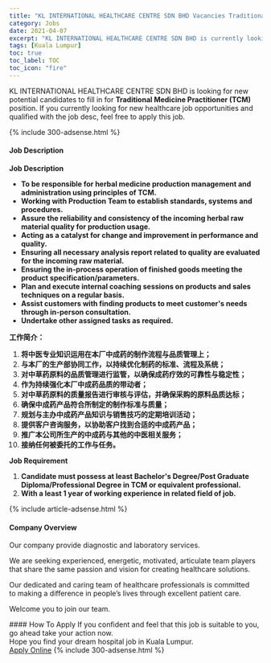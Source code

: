 ```yaml
---
title: "KL INTERNATIONAL HEALTHCARE CENTRE SDN BHD Vacancies Traditional Medicine Practitioner (TCM)" 
category: Jobs 
date: 2021-04-07 
excerpt: "KL INTERNATIONAL HEALTHCARE CENTRE SDN BHD is currently looking for suitable person to fill in the Traditional Medicine Practitioner (TCM) which positioned at Kuala Lumpur" 
tags: [Kuala Lumpur] 
toc: true 
toc_label: TOC 
toc_icon: "fire" 
--- 
```


<p>KL INTERNATIONAL HEALTHCARE CENTRE SDN BHD is looking for new potential candidates to fill in for <b>Traditional Medicine Practitioner (TCM)</b> position. If you currently looking for new healthcare job opportunities and qualified with the job desc, feel free to apply this job.
</p>{% include 300-adsense.html %} 
<div><div><h4>Job Description</h4></div><div><div><span><div><p><strong>Job&#160;Description&#160;</strong></p><ul><li><strong>To be responsible for&#160;herbal medicine production&#160;management and administration using principles of TCM.</strong></li><li><strong>Working with Production Team to establish standards, systems and procedures.</strong></li><li><strong>Assure the reliability and consistency of the incoming herbal raw material quality for production usage.</strong></li><li><strong>Acting as a catalyst for change and improvement in performance and quality.</strong></li><li><strong>Ensuring all necessary analysis report related to quality are evaluated for the incoming raw material.</strong></li><li><strong>Ensuring the in-process operation of finished goods meeting the product specification/parameters.</strong></li><li><strong>Plan and execute internal coaching sessions on products and sales techniques on a regular basis.</strong></li><li><strong>Assist customers with finding products to meet customer's needs through in-person consultation.</strong></li><li><strong>Undertake other assigned tasks as required.</strong></li></ul><p><strong>&#24037;&#20316;&#31616;&#20171;&#65306;</strong></p><ol><li><strong>&#23558;&#20013;&#21307;&#19987;&#19994;&#30693;&#35782;&#36816;&#29992;&#22312;&#26412;&#21378;&#20013;&#25104;&#33647;&#30340;&#21046;&#20316;&#27969;&#31243;&#19982;&#21697;&#36136;&#31649;&#29702;&#19978;&#65307;</strong></li><li><strong>&#19982;&#26412;&#21378;&#30340;&#29983;&#20135;&#37096;&#21327;&#21516;&#24037;&#20316;&#65292;&#20197;&#25345;&#32493;&#20248;&#21270;&#21046;&#33647;&#30340;&#26631;&#20934;&#12289;&#27969;&#31243;&#21450;&#31995;&#32479;&#65307;</strong></li><li><strong>&#23545;&#20013;&#33609;&#33647;&#21407;&#26009;&#30340;&#21697;&#36136;&#31649;&#29702;&#36827;&#34892;&#30417;&#31649;&#65292;&#20197;&#30830;&#20445;&#25104;&#33647;&#30103;&#25928;&#30340;&#21487;&#38752;&#24615;&#19982;&#31283;&#23450;&#24615;&#65307;</strong></li><li><strong>&#20316;&#20026;&#25345;&#32493;&#24378;&#21270;&#26412;&#21378;&#20013;&#25104;&#33647;&#21697;&#36136;&#30340;&#24102;&#21160;&#32773;&#65307;</strong></li><li><strong>&#23545;&#20013;&#33609;&#33647;&#21407;&#26009;&#30340;&#36136;&#37327;&#25253;&#21578;&#36827;&#34892;&#23457;&#26680;&#19982;&#35780;&#20272;&#65292;&#24182;&#30830;&#20445;&#37319;&#36141;&#30340;&#21407;&#26009;&#21697;&#36136;&#36798;&#26631;&#65307;</strong></li><li><strong>&#30830;&#20445;&#20013;&#25104;&#33647;&#20135;&#21697;&#31526;&#21512;&#25152;&#21046;&#23450;&#30340;&#21046;&#20316;&#26631;&#20934;&#19982;&#36136;&#37327;&#65307;</strong></li><li><strong>&#35268;&#21010;&#19982;&#20027;&#21150;&#20013;&#25104;&#33647;&#20135;&#21697;&#30693;&#35782;&#19982;&#38144;&#21806;&#25216;&#24039;&#30340;&#23450;&#26399;&#22521;&#35757;&#27963;&#21160;&#65307;</strong></li><li><strong>&#25552;&#20379;&#23458;&#25143;&#21672;&#35810;&#26381;&#21153;&#65292;&#20197;&#21327;&#21161;&#23458;&#25143;&#25214;&#21040;&#21512;&#36866;&#30340;&#20013;&#25104;&#33647;&#20135;&#21697;&#65307;</strong></li><li><strong>&#25512;&#24191;&#26412;&#20844;&#21496;&#25152;&#29983;&#20135;&#30340;&#20013;&#25104;&#33647;&#19982;&#20854;&#20182;&#30340;&#20013;&#21307;&#30456;&#20851;&#26381;&#21153;&#65307;</strong></li><li><strong>&#25509;&#32435;&#20219;&#20309;&#34987;&#22996;&#25176;&#30340;&#24037;&#20316;&#19982;&#20219;&#21153;&#12290;</strong></li></ol><p><strong>Job&#160;Requirement&#160;</strong></p><ol><li><strong>Candidate must possess at least Bachelor's Degree/Post Graduate Diploma/Professional Degree in TCM&#160;or&#160;equivalent&#160;professional.&#160;</strong></li><li><strong>With&#160;a&#160;least&#160;1&#160;year&#160;of&#160;working&#160;experience&#160;in related field of job.</strong></li></ol></div></span></div></div></div> 
{% include article-adsense.html %} 
<div><div><h4>Company Overview</h4></div><div><div><span><div><p>Our company provide diagnostic and laboratory services.&#160;</p><p>We&#160;are seeking experienced,&#160;energetic, motivated, articulate team players that share&#160;the&#160;same passion and vision for creating&#160;healthcare&#160;solutions.</p><p>Our dedicated and caring team of healthcare professionals is committed to&#160;making a difference in people&#8217;s lives through excellent patient care.</p><p>Welcome you to join our team.&#160;</p></div></span></div></div></div> 
#### How To Apply 
If you confident and feel that this job is suitable to you, go ahead take your action now. <br/> 
Hope you find your dream hospital job in Kuala Lumpur. <br/> 
<a href="https://www.jobstreet.com.my/en/job/traditional-medicine-practitioner-tcm-4513467?jobId=jobstreet-my-job-4513467" class="btn btn--warning" target="_blank" rel="nofollow noopenner">Apply Online</a> 
{% include 300-adsense.html %} 